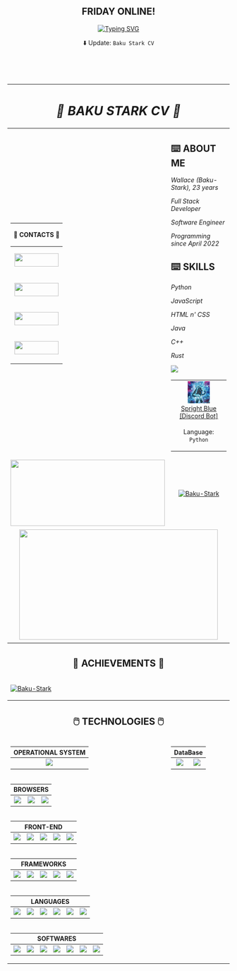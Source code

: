 <div align="center">

## FRIDAY ONLINE!

[![Typing SVG](https://readme-typing-svg.herokuapp.com?font=Kanit&multiline=true&height=75&lines=%22A+imagina%C3%A7%C3%A3o+%C3%A9+mais+importante+que+;o+conhecimento.%22;---+Albert+Einstein)](https://git.io/typing-svg)


⬇️ Update: `Baku Stark CV`

</div>

<br>
<br>
<br>

<!-- ===== CURRICULO ===== -->
<div align="center">

<table>

<!-- ===== HEAD CV ===== -->
<thead>

<tr align="center">

<th colspan="2">

# **_👾 BAKU STARK CV 👾_**

</th>

</tr>

</thead>

<!-- ===== BODY CV [RIGHT] ===== -->
<tbody>

<td>
<!-- ==== TABLE CONTACTS ==== -->
<div align="center">

<table>

<thead>

<tr align="right">

<th>

**📱 CONTACTS 📱**

</th>
</tr>

</thead>

<tbody>

<!-- TWITTER BADGE -->
<tr align="center">

<td>

<a href="https://twitter.com/Walleemc2"><img src="https://img.shields.io/badge/Twitter-1DA1F2?style=for-the-badge&logo=twitter&logoColor=FFFFFF&color=111111" height="30" width="100"/></a>

</td>

</tr>

<!-- LINKEDIN BADGE -->
<tr align="center">

<td>

<a href="https://www.linkedin.com/in/wallace-freitas-92a2061b6/"><img src="https://img.shields.io/badge/LinkedIn-0077B5?style=for-the-badge&logo=linkedin&logoColor=FFFFFF&color=111111" height="30" width="100"/></a>

</td>

</tr>
<!-- INSTAGRAM BADGE -->
<tr align="center">

<td>

<a href="https://instagram.com/wallace_emc2"><img src="https://img.shields.io/badge/-Instagram-6610F2?style=for-the-badge&logo=Instagram&logoColor=FFFFFF&color=111111" height="30" width="100"/></a>

</td>

</tr>

<!-- REDDIT BADGE -->
<tr align="center">

<td>

<a href="https://www.reddit.com/user/StarkBakuha"><img src="https://img.shields.io/badge/Reddit-FF4500?style=for-the-badge&logo=reddit&logoColor=FFFFFF&color=111111" height="30" width="100"/></a>

</td>

</tr>

</tbody>

</table>

</div>
</td>

<td>

## **⌨️ ABOUT ME**
_Wallace (Baku-Stark), 23 years_

_Full Stack Developer_

_Software Engineer_

_Programming since April 2022_

## **⌨️ SKILLS**
_Python_

_JavaScript_

_HTML n' CSS_

_Java_

_C++_

_Rust_


<a href="https://baku-stark.github.io/Portfolio-Wallace/indexBaku.html"><img src="https://img.shields.io/badge/Portfolio-%23000000.svg?style=for-the-badge&logo=firefox&logoColor=#FF7139"/></a>

<table>

<tr align="center">

<td>
    <img height="50" src="img/SprightBlue-Icon.png"/>
    <br>
    <a
      href="https://discord.com/api/oauth2/authorize?client_id=1055540316725313626&permissions=8&scope=applications.commands%20bot"
    >Spright Blue [Discord Bot]
    </a>
</td>
</tr>

<tr align="center">

<td>

Language: `Python`
</td>

</tr>

</table>

</td>
<!-- ==== END OF TABLE CONTACTS ==== -->

<!-- ==== STATUS ==== -->
<tr align="center">

<td>

<a href="https://github.com/Baku-Stark">
    <img height="150em" width="350em" src="https://github-readme-stats.vercel.app/api?username=Baku-Stark&show_icons=true&theme=tokyonight&include_all_commits=true&count_private=true"/>
</a>

</td>

<td>

<a href="http://www.github.com/Baku-Stark">
    <img height="150em" width="350em" src="https://github-readme-streak-stats.herokuapp.com/?user=Baku-Stark&theme=tokyonight" alt="Baku-Stark"/>
</a>

</td>

</tr>

<tr align="center">

<td colspan="2">

<a href="https://github.com/Baku-Stark">
    <img height="250em" width="450em" src="https://github-readme-stats.vercel.app/api/top-langs/?username=Baku-Stark&layout=compact&langs_count=7&theme=tokyonight"/>
</a>

</td>

</tr>
<!-- ==== END OF STATUS ==== -->

<!-- ==== ACHIEVEMENTS ==== -->
<tr align="center">

<th colspan="2">

## 🏅 ACHIEVEMENTS 🏅

</th>

</tr>

<tr align="center">

<td colspan="2">

<p align="left"> <a href="https://github.com/ryo-ma/github-profile-trophy"><img src="https://github-profile-trophy.vercel.app/?username=Baku-Stark" alt="Baku-Stark" /></a> </p>

</td>

</tr>
<!-- ==== END OF ACHIEVEMENTS ==== -->

<!-- ==== TECHNOLOGIES ==== -->
<tr align="center">

<th colspan="2">

## 🖱️ TECHNOLOGIES 🖱️

</th>

</tr>

<tr align="center">

<td>

  <table>

  <thead>

  <tr align="center">

  <th colspan="1">OPERATIONAL SYSTEM</th>

  </tr>

  </thead>

  <tbody>

  <tr align="center">

  <td>

  <img height=40 src="https://cdn.jsdelivr.net/gh/devicons/devicon/icons/windows8/windows8-original.svg" />

  </td>

  </tr>

  </tbody>

  </table>

</td>

<td>

<table>
  <thead>

  <tr align="center">

  <th colspan="2">DataBase</th>

  </tr>

  </thead>

  <tbody>

  <tr align="center">

  <td>

  <img height=50 src="https://cdn.jsdelivr.net/gh/devicons/devicon/icons/mysql/mysql-original-wordmark.svg"/>

  </td>

  <td>

  <img height=50 src="https://cdn.jsdelivr.net/gh/devicons/devicon/icons/sqlite/sqlite-original-wordmark.svg" />

  </td>

  </tr>

  </tbody>
</table>

</td>

</tr>

<!-- -(BROWSERS)- -->
<tr align="center">

<td colspan="2">

<table>

  <thead>
  
  <tr align="center">

  <th colspan="3">BROWSERS</th>

  </tr>

  </thead>
  <tbody>

  <tr align="center">
  <td>
    <img height=40 src="https://cdn.jsdelivr.net/gh/devicons/devicon/icons/ie10/ie10-original.svg" />
  </td>

  <td>
    <img height=40 src="https://cdn.jsdelivr.net/gh/devicons/devicon/icons/chrome/chrome-plain.svg" />
  </td>

  <td>
    <img height=40 src="https://cdn.jsdelivr.net/gh/devicons/devicon/icons/firefox/firefox-plain.svg" />
  </td>
  </tr>

  </tbody>

</table>

</td>

</tr>
<!-- -(BROWSERS)- -->

<!-- -(FRONT-END)- -->
<tr align="center">

<td colspan="2">

<table>

  <thead>
  
  <tr align="center">

  <th colspan="5">FRONT-END</th>

  </tr>

  </thead>
  <tbody>

  <tr align="center">
  <td> 
    <img height=40 src="https://cdn.jsdelivr.net/gh/devicons/devicon/icons/css3/css3-original.svg"/>
  </td>

  <td> 
    <img height=40 src="https://cdn.jsdelivr.net/gh/devicons/devicon/icons/html5/html5-original.svg"/> 
  </td>

  <td> 
    <img height=40 src="https://cdn.jsdelivr.net/gh/devicons/devicon/icons/bootstrap/bootstrap-original.svg"/>
  </td>

  <td>
    <img height=40 src="https://cdn.jsdelivr.net/gh/devicons/devicon/icons/sass/sass-original.svg"/>
  </td>

  <td>
    <img height=40 src="https://cdn.jsdelivr.net/gh/devicons/devicon/icons/tailwindcss/tailwindcss-original-wordmark.svg"/>
  </td>
  </tr>
  
  </tbody>

</table>

</td>

</tr>
<!-- -(END OF FRONT-END)- -->

<!-- -(FRAMEWORS)- -->
<tr align="center">

<td colspan="2">

<table>
  <thead>
  <tr align="center">

  <th colspan="5">FRAMEWORKS</th>

  </tr>
  </thead>
  <tbody>
  <tr align="center">
  
  <td>
    <img height=40 src="https://cdn.jsdelivr.net/gh/devicons/devicon/icons/react/react-original.svg" />
  </td>

  <td>
    <img height=40 src="https://cdn.jsdelivr.net/gh/devicons/devicon/icons/angularjs/angularjs-plain.svg" />
  </td>

  <td>
    <img height=40 src="https://cdn.jsdelivr.net/gh/devicons/devicon/icons/vuejs/vuejs-original.svg" />
  </td>

  <td>
    <img height=40 src="https://cdn.jsdelivr.net/gh/devicons/devicon/icons/django/django-plain.svg" />
  </td>

  <td>
    <img height=40 src="https://cdn.jsdelivr.net/gh/devicons/devicon/icons/flask/flask-original.svg" />
  </td>

  </tr>
  </tbody>
</table>

</td>

</tr>
<!-- -(FRAMEWORS)- -->


<!-- -(LANGUAGES)- -->
<tr align="center">

<td colspan="2">

<table>
  <thead>

  <tr align="center">

  <th colspan="6">LANGUAGES</th>

  </tr>

  </thead>
  <tbody>

  <tr align="center">

  <td> 
      <img height=40 src="https://cdn.jsdelivr.net/gh/devicons/devicon/icons/javascript/javascript-plain.svg"/> 
  </td>

  <td>
    <img height=40 src="https://cdn.jsdelivr.net/gh/devicons/devicon/icons/typescript/typescript-plain.svg" />
  </td>

  <td>
    <img height=40 src="https://cdn.jsdelivr.net/gh/devicons/devicon/icons/markdown/markdown-original.svg"/> 
  </td>

  <td> 
    <img height=40 src="https://cdn.jsdelivr.net/gh/devicons/devicon/icons/python/python-original.svg"/> 
  </td>

  <td>
    <img height=40 src="https://cdn.jsdelivr.net/gh/devicons/devicon/icons/java/java-plain.svg" /> 
  </td>

  <td> 
    <img height=40 src="https://cdn.jsdelivr.net/gh/devicons/devicon/icons/cplusplus/cplusplus-plain.svg"/> 
  </td>

  </tr>

  </tbody>
</table>

</td>

</tr>
<!-- -(END OF LANGUAGES)- -->


<!-- -(SOFTWARES)- -->
<tr align="center">

<td colspan="2">

  <table>

  <thead>

  <tr align="center">

  <th colspan="7">SOFTWARES</th>

  </tr>

  </thead>

  <tbody>

  <tr align="center">
      <td>
        <img height=40 src="https://cdn.jsdelivr.net/gh/devicons/devicon/icons/nodejs/nodejs-original.svg" />
      </td>
      <td>
        <img height=40 src="https://cdn.jsdelivr.net/gh/devicons/devicon/icons/vscode/vscode-original.svg" />
      </td>
      <td>
        <img height=40 src="https://cdn.jsdelivr.net/gh/devicons/devicon/icons/visualstudio/visualstudio-plain.svg" />
      </td>
      <td>
        <img height=40 src="https://cdn.jsdelivr.net/gh/devicons/devicon/icons/pycharm/pycharm-original.svg" />
      </td>
      <td>
        <img height=40 src="https://cdn.jsdelivr.net/gh/devicons/devicon/icons/github/github-original-wordmark.svg" />
      </td>
      <td>
        <img height=40 src="https://cdn.jsdelivr.net/gh/devicons/devicon/icons/git/git-original.svg" />
      </td>
      <td>
        <img height=40 src="https://cdn.jsdelivr.net/gh/devicons/devicon/icons/gimp/gimp-plain-wordmark.svg" />
      </td>
  </tr>

  </tbody>

  </table>

</td>

</tr>
<!-- -(END OF SOFTWARES)- -->

<!-- ==== END OF TECHNOLOGIES ==== -->

</tbody>

</table>

</div>
<!-- ===== END OF CURRICULO ===== -->
